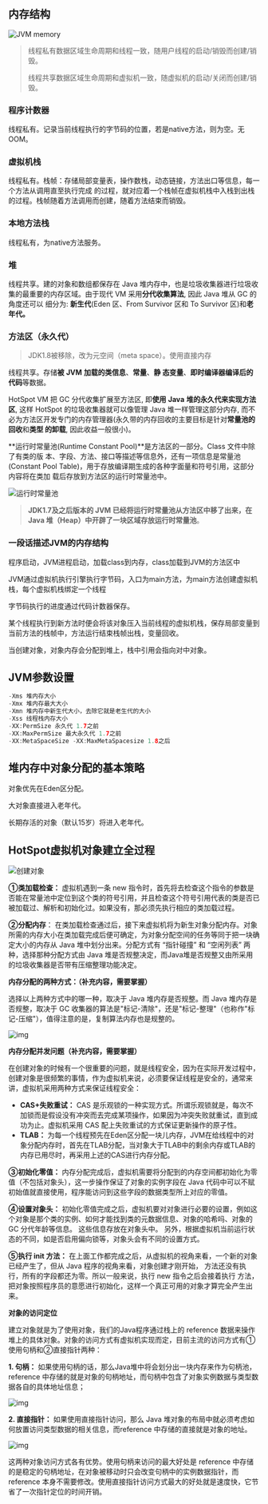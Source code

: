 ## 内存结构



![JVM memory](img/Java内存结构.png)

>  线程私有数据区域生命周期和线程一致，随用户线程的启动/销毁而创建/销毁。
>
>  线程共享数据区域生命周期和虚拟机一致，随虚拟机的启动/关闭而创建/销毁。

### 程序计数器

线程私有。记录当前线程执行的字节码的位置，若是native方法，则为空。无OOM。

### 虚拟机栈

线程私有。栈帧：存储局部变量表，操作数栈，动态链接，方法出口等信息，每一个方法从调用直至执行完成 的过程，就对应着一个栈帧在虚拟机栈中入栈到出栈的过程。栈帧随着方法调用而创建，随着方法结束而销毁。

### 本地方法栈

线程私有，为native方法服务。

### 堆

线程共享。建的对象和数组都保存在 Java 堆内存中，也是垃圾收集器进行垃圾收集的最重要的内存区域。由于现代 VM 采用**分代收集算法**, 因此 Java 堆从 GC 的角度还可以 细分为: **新生代**(Eden 区、From Survivor 区和 To Survivor 区)和**老年代。**

### 方法区（永久代）

> JDK1.8被移除，改为元空间（meta space）。使用直接内存

线程共享。存储**被** **JVM** **加载的类信息**、**常量**、**静 态变量**、**即时编译器编译后的代码**等数据。

HotSpot VM 把 GC 分代收集扩展至方法区, 即**使用** **Java** **堆的永久代来实现方法区**, 这样 HotSpot 的垃圾收集器就可以像管理 Java 堆一样管理这部分内存, 而不必为方法区开发专门的内存管理器(永久带的内存回收的主要目标是针对**常量池的回收**和**类型 的卸载**, 因此收益一般很小)。

**运行时常量池(Runtime Constant Pool)**是方法区的一部分。Class 文件中除了有类的版 本、字段、方法、接口等描述等信息外，还有一项信息是常量池(Constant Pool Table)，用于存放编译期生成的各种字面量和符号引用，这部分内容将在类加 载后存放到方法区的运行时常量池中。

![运行时常量池](img/运行时常量池.png)

> **JDK1.7及之后版本的 JVM 已经将运行时常量池从方法区中移了出来，在 Java 堆（Heap）中开辟了一块区域存放运行时常量池**。



### 一段话描述JVM的内存结构

程序启动，JVM进程启动，加载class到内存，class加载到JVM的方法区中

JVM通过虚拟机执行引擎执行字节码，入口为main方法，为main方法创建虚拟机栈，每个虚拟机栈绑定一个线程

字节码执行的进度通过代码计数器保存。

某个线程执行到新方法时便会将该对象压入当前线程的虚拟机栈，保存局部变量到当前方法的栈帧中，方法运行结束栈帧出栈，变量回收。

当创建对象，对象内存会分配到堆上，栈中引用会指向对中对象。



## JVM参数设置

```Java
-Xms 堆内存大小
-Xmx 堆内存最大大小
-Xmn 堆内存中新生代大小，去除它就是老生代的大小
-Xss 线程栈内存大小
-XX:PermSize 永久代 1.7之前
-XX:MaxPermSize 最大永久代 1.7之前
-XX:MetaSpaceSize -XX:MaxMetaSpacesize 1.8之后
```



## 堆内存中对象分配的基本策略

对象优先在Eden区分配。

大对象直接进入老年代。

长期存活的对象（默认15岁）将进入老年代。



## HotSpot虚拟机对象建立全过程

![创建对象](img/创建对象.png)

**①类加载检查：** 虚拟机遇到一条 new 指令时，首先将去检查这个指令的参数是否能在常量池中定位到这个类的符号引用，并且检查这个符号引用代表的类是否已被加载过、解析和初始化过。如果没有，那必须先执行相应的类加载过程。

**②分配内存**： 在类加载检查通过后，接下来虚拟机将为新生对象分配内存。对象所需的内存大小在类加载完成后便可确定，为对象分配空间的任务等同于把一块确定大小的内存从 Java 堆中划分出来。分配方式有 “指针碰撞” 和 “空闲列表” 两种，选择那种分配方式由 Java 堆是否规整决定，而Java堆是否规整又由所采用的垃圾收集器是否带有压缩整理功能决定。

**内存分配的两种方式：（补充内容，需要掌握）**

选择以上两种方式中的哪一种，取决于 Java 堆内存是否规整。而 Java 堆内存是否规整，取决于 GC 收集器的算法是"标记-清除"，还是"标记-整理"（也称作"标记-压缩"），值得注意的是，复制算法内存也是规整的。

![img](img/内存分配策略.png)

**内存分配并发问题（补充内容，需要掌握）**

在创建对象的时候有一个很重要的问题，就是线程安全，因为在实际开发过程中，创建对象是很频繁的事情，作为虚拟机来说，必须要保证线程是安全的，通常来讲，虚拟机采用两种方式来保证线程安全：

- **CAS+失败重试：** CAS 是乐观锁的一种实现方式。所谓乐观锁就是，每次不加锁而是假设没有冲突而去完成某项操作，如果因为冲突失败就重试，直到成功为止。虚拟机采用 CAS 配上失败重试的方式保证更新操作的原子性。
- **TLAB：** 为每一个线程预先在Eden区分配一块儿内存，JVM在给线程中的对象分配内存时，首先在TLAB分配，当对象大于TLAB中的剩余内存或TLAB的内存已用尽时，再采用上述的CAS进行内存分配。

**③初始化零值：** 内存分配完成后，虚拟机需要将分配到的内存空间都初始化为零值（不包括对象头），这一步操作保证了对象的实例字段在 Java 代码中可以不赋初始值就直接使用，程序能访问到这些字段的数据类型所上对应的零值。

**④设置对象头：** 初始化零值完成之后，虚拟机要对对象进行必要的设置，例如这个对象是那个类的实例、如何才能找到类的元数据信息、对象的哈希吗、对象的 GC 分代年龄等信息。 这些信息存放在对象头中。 另外，根据虚拟机当前运行状态的不同，如是否启用偏向锁等，对象头会有不同的设置方式。

**⑤执行 init 方法：** 在上面工作都完成之后，从虚拟机的视角来看，一个新的对象已经产生了，但从 Java 程序的视角来看，对象创建才刚开始，<init> 方法还没有执行，所有的字段都还为零。所以一般来说，执行 new 指令之后会接着执行 <init> 方法，把对象按照程序员的意愿进行初始化，这样一个真正可用的对象才算完全产生出来。



**对象的访问定位**

建立对象就是为了使用对象，我们的Java程序通过栈上的 reference 数据来操作堆上的具体对象。对象的访问方式有虚拟机实现而定，目前主流的访问方式有①使用句柄和②直接指针两种：

**1. 句柄：** 如果使用句柄的话，那么Java堆中将会划分出一块内存来作为句柄池，reference 中存储的就是对象的句柄地址，而句柄中包含了对象实例数据与类型数据各自的具体地址信息； 

![img](img/句柄访问.png)

**2. 直接指针：** 如果使用直接指针访问，那么 Java 堆对象的布局中就必须考虑如何放置访问类型数据的相关信息，而reference 中存储的直接就是对象的地址。

![img](img/直接指针访问.png)

这两种对象访问方式各有优势。使用句柄来访问的最大好处是 reference 中存储的是稳定的句柄地址，在对象被移动时只会改变句柄中的实例数据指针，而 reference 本身不需要修改。使用直接指针访问方式最大的好处就是速度快，它节省了一次指针定位的时间开销。


